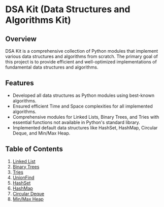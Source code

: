 # DSA Kit (Data Structures and Algorithms Kit)

## Overview

DSA Kit is a comprehensive collection of Python modules that implement various data structures and algorithms from scratch. The primary goal of this project is to provide efficient and well-optimized implementations of fundamental data structures and algorithms.

## Features

- Developed all data structures as Python modules using best-known algorithms.
- Ensured efficient Time and Space complexities for all implemented algorithms.
- Comprehensive modules for Linked Lists, Binary Trees, and Tries with essential functions not available in Python's standard library.
- Implemented default data structures like HashSet, HashMap, Circular Deque, and Min/Max Heap.

## Table of Contents

1. [Linked List](./src/LinkedList.md)
2. [Binary Trees](./src/BinaryTree.md)
3. [Tries](./src/Trie.md)
4. [UnionFind](./src/UnionFind.md)
4. [HashSet](src/HashSet.md)
5. [HashMap](src/HashMap.md)
6. [Circular Deque](src/CircularDeque.md)
7. [Min/Max Heap](src/heap.md)